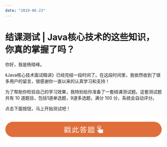```yaml
---
date: "2019-06-23"
---  
```

      
# 结课测试 | Java核心技术的这些知识，你真的掌握了吗？
你好，我是杨晓峰。

《Java核心技术面试精讲》已经完结一段时间了。在这段时间里，我依然收到了很多用户的留言，很感谢你一直以来的认真学习和支持！

为了帮助你检验自己的学习效果，我特别给你准备了一套结课测试题。这套测试题共有 10 道题目，包括1道单选题，9道多选题，满分 100 分，系统会自动评分。

点击下面按钮，马上开始测试吧！

[![](./httpsstatic001geekbangorgresourceimage28a428d1be62669b4f3cc01c36466bf811a4.png)](http://time.geekbang.org/quiz/intro?act_id=173&exam_id=406)

<!-- [[[read_end]]] -->